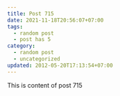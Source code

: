 ```yaml
---
title: Post 715
date: 2021-11-18T20:56:07+07:00
tags:
  - random post
  - post has 5
category:
  - random post
  - uncategorized
updated: 2012-05-20T17:13:54+07:00
---
```

This is content of post 715